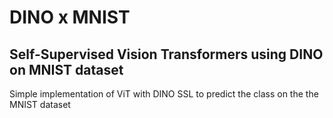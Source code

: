 # DINO x MNIST

## Self-Supervised Vision Transformers using DINO on MNIST dataset

Simple implementation of ViT with DINO SSL to predict the class on the the MNIST dataset
